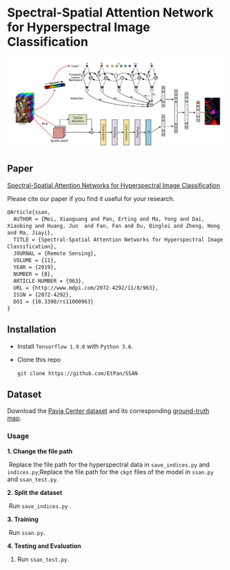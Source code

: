 # Spectral-Spatial Attention Network for Hyperspectral Image Classification

![](./figure.jpg)

## Paper

[Spectral-Spatial Attention Networks for Hyperspectral Image Classification](https://www.mdpi.com/2072-4292/11/8/963)

Please cite our paper if you find it useful for your research.

```
@Article{ssan,
  AUTHOR = {Mei, Xiaoguang and Pan, Erting and Ma, Yong and Dai, Xiaobing and Huang, Jun  and Fan, Fan and Du, Qinglei and Zheng, Hong and Ma, Jiayi},
  TITLE = {Spectral-Spatial Attention Networks for Hyperspectral Image Classification},
  JOURNAL = {Remote Sensing},
  VOLUME = {11},
  YEAR = {2019},
  NUMBER = {8},
  ARTICLE-NUMBER = {963},
  URL = {http://www.mdpi.com/2072-4292/11/8/963},
  ISSN = {2072-4292},
  DOI = {10.3390/rs11080963}
}
```

## Installation

- Install `Tensorflow 1.9.0` with `Python 3.6`.

- Clone this repo

  `git clone https://github.com/EtPan/SSAN`

## Dataset

Download the [Pavia Center dataset](http://www.ehu.eus/ccwintco/uploads/e/e3/Pavia.mat) and its corresponding [ground-truth map](http://www.ehu.eus/ccwintco/uploads/5/53/Pavia_gt.mat).

### Usage

**1. Change the file path**

​	Replace the file path for the hyperspectral data in `save_indices.py` and `indices.py`;Replace the file path for the `ckpt` files of the model in `ssan.py` and `ssan_test.py`.

**2. Split the dataset**

​	Run `save_indices.py` .

**3. Training**

​	Run `ssan.py`.

**4. Testing and Evaluation**

1. Run `ssan_test.py`.